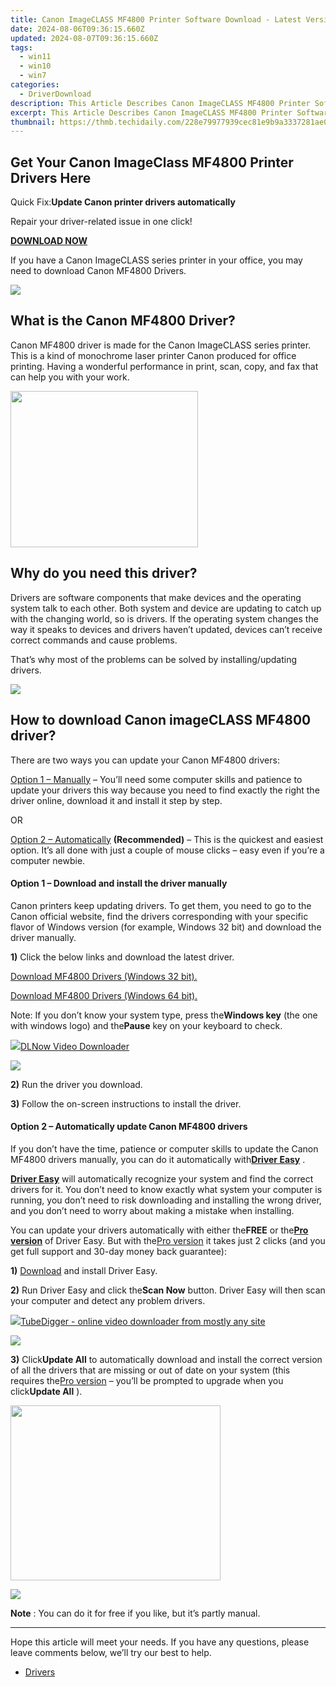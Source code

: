 ```yaml
---
title: Canon ImageCLASS MF4800 Printer Software Download - Latest Version
date: 2024-08-06T09:36:15.660Z
updated: 2024-08-07T09:36:15.660Z
tags:
  - win11
  - win10
  - win7
categories:
  - DriverDownload
description: This Article Describes Canon ImageCLASS MF4800 Printer Software Download - Latest Version
excerpt: This Article Describes Canon ImageCLASS MF4800 Printer Software Download - Latest Version
thumbnail: https://thmb.techidaily.com/228e79977939cec81e9b9a3337281ae057b8c153534fece429948183b0ad342f.png
---
```


## Get Your Canon ImageClass MF4800 Printer Drivers Here

Quick Fix:**Update Canon printer drivers automatically**

 Repair your driver-related issue in one click!

[**DOWNLOAD NOW**](https://tools.techidaily.com/drivereasy/download/)

 If you have a Canon ImageCLASS series printer in your office, you may need to download Canon MF4800 Drivers.

<!-- affiliate ads begin -->
<a href="https://secure.2checkout.com/order/checkout.php?PRODS=19080710&QTY=1&AFFILIATE=108875&CART=1"><img src="https://smart-seo-tool.com/images/SmartSEOAuditorBox.png" border="0"></a>
<!-- affiliate ads end -->
## What is the Canon MF4800 Driver?

 Canon MF4800 driver is made for the Canon ImageCLASS series printer. This is a kind of monochrome laser printer Canon produced for office printing. Having a wonderful performance in print, scan, copy, and fax that can help you with your work.

<!-- affiliate ads begin -->
<a href="https://caperobbin.sjv.io/c/5597632/2006123/18460" target="_top" id="2006123"><img src="//a.impactradius-go.com/display-ad/18460-2006123" border="0" alt="" width="300" height="250"/></a><img height="0" width="0" src="https://imp.pxf.io/i/5597632/2006123/18460" style="position:absolute;visibility:hidden;" border="0" />
<!-- affiliate ads end -->
## Why do you need this driver?

 Drivers are software components that make devices and the operating system talk to each other. Both system and device are updating to catch up with the changing world, so is drivers. If the operating system changes the way it speaks to devices and drivers haven’t updated, devices can’t receive correct commands and cause problems.

 That’s why most of the problems can be solved by installing/updating drivers.

<!-- affiliate ads begin -->
<a href="https://secure.2checkout.com/order/checkout.php?PRODS=4729320&QTY=1&AFFILIATE=108875&CART=1"><img src="https://secure.avangate.com/images/merchant/f7f07e7dab09533bc71247a5b29a7373/products/2_iDeviceMessageBox.png" border="0"></a>
<!-- affiliate ads end -->
## How to download Canon imageCLASS MF4800 driver?

There are two ways you can update your Canon MF4800 drivers:

[Option 1 – Manually](https://tools.techidaily.com/drivereasy/download/) – You’ll need some computer skills and patience to update your drivers this way because you need to find exactly the right the driver online, download it and install it step by step.

OR

[Option 2 – Automatically](https://tools.techidaily.com/drivereasy/download/) **(Recommended)** – This is the quickest and easiest option. It’s all done with just a couple of mouse clicks – easy even if you’re a computer newbie.

#### Option 1 – Download and install the driver manually

 Canon printers keep updating drivers. To get them, you need to go to the Canon official website, find the drivers corresponding with your specific flavor of Windows version (for example, Windows 32 bit) and download the driver manually.

**1)** Click the below links and download the latest driver.

[Download MF4800 Drivers (Windows 32 bit).](https://canoncanada.custhelp.com/app/answers/answer%5Fview/a%5Fid/1010676/loc/en%5FUS/session/L3RpbWUvMTU1MzgyNDE3My9nZW4vMTU1MzgyNDE3My9zaWQvZlVmNWlXb0NYSGdMRmdBeVlyYnFDVWdYbE9xbzUyNnE2Q1lUT1k4bWhHZ2pqSjB5SmpHdUlsM1pEVzdHWUNRQkthaFVxZUU1S0JlTlFIdmtKdyU3RTlvVGpQdDBTS2tMaTlRYl9KcmFod2ZPUUlCMldtYVJUQ1dfdGclMjElMjE%3D)

[Download MF4800 Drivers (Windows 64 bit).](https://canoncanada.custhelp.com/app/answers/answer%5Fview/a%5Fid/1010677/loc/en%5FUS#%5F%5Fhighlight)

 Note: If you don’t know your system type, press the**Windows key** (the one with windows logo) and the**Pause** key on your keyboard to check.

<!-- affiliate ads begin -->
<a href="https://secure.2checkout.com/order/checkout.php?PRODS=4712430&QTY=1&AFFILIATE=108875&CART=1"><img src="https://secure.avangate.com/images/merchant/c404a5adbf90e09631678b13b05d9d7a/products/dlnow_256.png" border="0">DLNow Video Downloader</a>
<!-- affiliate ads end -->
![](https://images.drivereasy.com/wp-content/uploads/2019/03/Snap40-1-1024x594.jpg)

**2)** Run the driver you download.

**3)** Follow the on-screen instructions to install the driver.

#### Option 2 – Automatically update Canon MF4800 drivers

 If you don’t have the time, patience or computer skills to update the Canon MF4800 drivers manually, you can do it automatically with[**Driver Easy**](https://tools.techidaily.com/drivereasy/download/) .  

**[Driver Easy](https://tools.techidaily.com/drivereasy/download/)**  will automatically recognize your system and find the correct drivers for it. You don’t need to know exactly what system your computer is running, you don’t need to risk downloading and installing the wrong driver, and you don’t need to worry about making a mistake when installing.  

 You can update your drivers automatically with either the**FREE** or the[**Pro version**](https://tools.techidaily.com/drivereasy/download/) of Driver Easy. But with the[Pro version](https://tools.techidaily.com/drivereasy/download/) it takes just 2 clicks (and you get full support and 30-day money back guarantee):  

**1)** [Download](https://tools.techidaily.com/drivereasy/download/) and install Driver Easy.  

**2)** Run Driver Easy and click the**Scan Now** button. Driver Easy will then scan your computer and detect any problem drivers.  

<!-- affiliate ads begin -->
<a href="https://secure.2checkout.com/order/checkout.php?PRODS=4572700&QTY=1&AFFILIATE=108875&CART=1"><img src="	https://www.tubedigger.com/wp-content/uploads/2020/08/tubedigger-software-new.png" border="0">TubeDigger - online video downloader from mostly any site</a>
<!-- affiliate ads end -->
![](https://images.drivereasy.com/wp-content/uploads/2019/03/Snap38-2.jpg)

**3)** Click**Update All** to automatically download and install the correct version of all the drivers that are missing or out of date on your system (this requires the[Pro version](https://tools.techidaily.com/drivereasy/download/) – you’ll be prompted to upgrade when you click**Update All** ).  

<!-- affiliate ads begin -->
<a href="https://aligracehair.sjv.io/c/5597632/2087264/19272" target="_top" id="2087264"><img src="//a.impactradius-go.com/display-ad/19272-2087264" border="0" alt="" width="336" height="280"/></a><img height="0" width="0" src="https://imp.pxf.io/i/5597632/2087264/19272" style="position:absolute;visibility:hidden;" border="0" />
<!-- affiliate ads end -->
![](https://images.drivereasy.com/wp-content/uploads/2019/03/Snap39-3.jpg)

**Note** : You can do it for free if you like, but it’s partly manual.

---

 Hope this article will meet your needs. If you have any questions, please leave comments below, we’ll try our best to help.

* [Drivers](https://tools.techidaily.com/drivereasy/download/)

<ins class="adsbygoogle"
     style="display:block"
     data-ad-format="autorelaxed"
     data-ad-client="ca-pub-7571918770474297"
     data-ad-slot="1223367746"></ins>



<ins class="adsbygoogle"
     style="display:block"
     data-ad-client="ca-pub-7571918770474297"
     data-ad-slot="8358498916"
     data-ad-format="auto"
     data-full-width-responsive="true"></ins>
